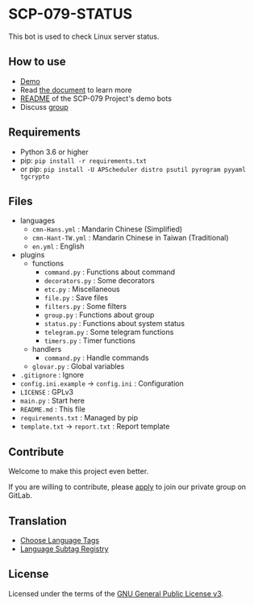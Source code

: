# SCP-079-STATUS

This bot is used to check Linux server status.

## How to use

- [Demo](https://t.me/SCP_079_CRITICAL)
- Read [the document](https://scp-079.org/status/) to learn more
- [README](https://scp-079.org/readme/) of the SCP-079 Project's demo bots
- Discuss [group](https://t.me/SCP_079_CHAT)

## Requirements

- Python 3.6 or higher
- pip: `pip install -r requirements.txt` 
- or pip: `pip install -U APScheduler distro psutil pyrogram pyyaml tgcrypto`

## Files

- languages
   - `cmn-Hans.yml` : Mandarin Chinese (Simplified)
   - `cmn-Hant-TW.yml` : Mandarin Chinese in Taiwan (Traditional)
   - `en.yml` : English
- plugins
    - functions
        - `command.py` : Functions about command
        - `decorators.py` : Some decorators
        - `etc.py` : Miscellaneous
        - `file.py` : Save files
        - `filters.py` : Some filters
        - `group.py` : Functions about group
        - `status.py` : Functions about system status
        - `telegram.py` : Some telegram functions
        - `timers.py` : Timer functions
    - handlers
        - `command.py` : Handle commands
    - `glovar.py` : Global variables
- `.gitignore` : Ignore
- `config.ini.example` -> `config.ini` : Configuration
- `LICENSE` : GPLv3
- `main.py` : Start here
- `README.md` : This file
- `requirements.txt` : Managed by pip
- `template.txt` -> `report.txt` : Report template

## Contribute

Welcome to make this project even better.

If you are willing to contribute, please [apply](https://t.me/SCP_079_TICKET_BOT) to join our private group on GitLab.

## Translation

- [Choose Language Tags](https://www.w3.org/International/questions/qa-choosing-language-tags)
- [Language Subtag Registry](https://www.iana.org/assignments/language-subtag-registry/language-subtag-registry)

## License

Licensed under the terms of the [GNU General Public License v3](LICENSE).
